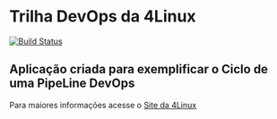 # Trilha DevOps da 4Linux

<!-- Altere a Flag abaixo com sua URL do Travis -->
[![Build Status](https://travis-ci.org/sepphyroth/DevOpsLab-HelloWorld.svg?branch=master)](https://travis-ci.org/sepphyroth/DevOpsLab-HelloWorld)

## Aplicação criada para exemplificar o Ciclo de uma PipeLine DevOps


Para maiores informações acesse o [Site da 4Linux](https://www.4linux.com.br/cursos/devops)
